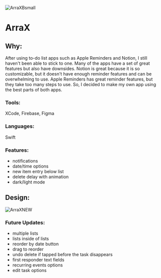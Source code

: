 ![ArraXBsmall](https://github.com/nwalse/ArraX-ToDoList/assets/117557589/cad2685b-8f45-4f03-997d-b04646a144ed)

# ArraX

## Why:
After using to-do list apps such as Apple Reminders and Notion, I still haven't been able to stick to one. Many of the apps have a set of great features but also have downsides. Notion is great because it is so customizable, but it doesn't have enough reminder features and can be overwhelming to use. Apple Reminders has great reminder features, but they take too many steps to use. So, I decided to make my own app using the best parts of both apps.


### Tools:
XCode, Firebase, Figma

### Languages:
Swift

### Features:
 - notifications
 - date/time options
 - new item entry below list
 - delete delay with animation
 - dark/light mode 

## Design:

![ArraXNEW](https://github.com/nwalse/ArraX-ToDoList/assets/117557589/e0e90548-8fcb-4aae-8065-e2b26ced5267)


### Future Updates: 
 - multiple lists
 - lists inside of lists
 - reorder by date button
 - drag to reorder
 - undo delete if tapped before the task disappears
 - first responder text fields
 - recurring events options
 - edit task options

